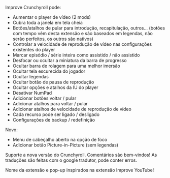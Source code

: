 Improve Crunchyroll pode:
 - Aumentar o player de vídeo (2 mods)
 - Cubra toda a janela em tela cheia
 - Botões/atalhos de pular para introdução, recapitulação, outros... (botões com tempo vêm desta extensão e são baseados em legendas, não serão perfeitos, os outros são nativos)
 - Controlar a velocidade de reprodução de vídeo nas configurações existentes do player
 - Marcar episódio / série inteira como assistido / não assistido
 - Desfocar ou ocultar a miniatura da barra de progresso
 - Ocultar barra de rolagem para uma melhor imersão
 - Ocultar tela escurecida do jogador
 - Ocultar legendas
 - Ocultar botão de pausa de reprodução
 - Ocultar opções e atalhos da IU do player
 - Desativar NumPad
 - Adicionar botões voltar / pular
 - Adicionar atalhos para voltar / pular
 - Adicionar atalhos de velocidade de reprodução de vídeo
 - Cada recurso pode ser ligado / desligado
 - Configurações de backup / redefinição

Novo:
- Menu de cabeçalho aberto na opção de foco
- Adicionar botão Picture-in-Picture (sem legendas)

Suporte a nova versão do Crunchyroll.
Comentários são bem-vindos!
As traduções são feitas com o google tradutor, pode conter erros.

Nome da extensão e pop-up inspirados na extensão Improve YouTube!
